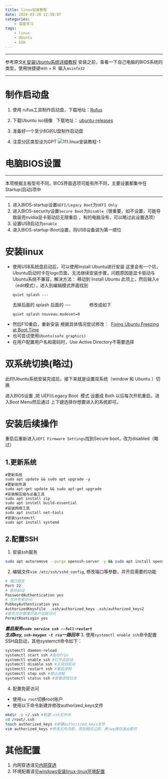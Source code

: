 ```yaml
---
title: linux安装教程
date: 2024-03-20 12:58:07
categories:
	- 深度学习
tags: 
	- linux
	- Ubuntu
	- SSH
---
```

****
参考原文[# 安装Ubuntu系统详细教程](https://blog.csdn.net/u012514113/article/details/131269056)
安装之前，查看一下自己电脑的BIOS系统的类型，使用快捷键win + R  输入`msinfo32`
****
# 制作启动盘
1. 使用 rufus工具制作启动盘，下载地址：[Rufus](https://rufus.en.softonic.com/ "Rufus")

2. 下载Ubuntu iso镜像   下载地址： [ubuntu-releases](http://mirrors.aliyun.com/ubuntu-releases/ "ubuntu-releases")

3. 准备好一个至少8G的U盘制作启动盘

4. 注意分区类型设为GPT
![111.linux安装教程-1](https://aucnm0202-1318327891.cos.ap-shanghai.myqcloud.com/blogpic/111.linux%E5%AE%89%E8%A3%85%E6%95%99%E7%A8%8B-1.png)
# 电脑BIOS设置
****
本项根据主板型号不同，BIOS界面选项可能有所不同，主要设置都集中在Startup(启动)项中
****
1. 进入BIOS-startup设置`UEFI/Legacy Boot`为`UEFI Only`
2. 进入BIOS-security设置`Secure Boot`为`Disable`（很重要，如不设置，可能导致装完nvidia显卡驱动后无限重启 ，有的电脑没有，可以略过此设置选项）
3. 设置USB启动为`enable`
4. 进入BIOS-startup-Boot设置，将USB设备调为第一顺位
# 安装linux
- 使用USB系统盘启动后，可以使用Install Ubuntu进行安装
	这里会有一个坑，Ubuntu启动时卡在logo页面，无法继续安装步骤，问题原因是显卡驱动与Ubuntu系统不兼容，解决方法：
	移动到 Install Ubuntu 此项上，然后输入e（edit模式），进入到编辑模式界面找到
	```
	quiet splash ---
	```
	去掉后面的 splash 后面的 ---               修改成如下
	```
	quiet splash nouveau.modeset=0
	```
- 然后F10重启，重新安装
	根据具体情况尝试修改：  [Fixing Ubuntu Freezing at Boot Time](https://itsfoss.com/fix-ubuntu-freezing/ "Fixing Ubuntu Freezing at Boot Time")
- 也可尝试使用`Ubuntu(safe graphics)`
- 在用户配置用户名和密码时，Use Active Directory不需要选择
# 双系统切换(略过)
此时Ubuntu系统安装完成后，接下来就是设置双系统（window 和 Ubuntu ）切换

进入BIOS设置 ,把 UEFI/Legacy Boot  模式 设置成 Both
以后每次开机重启，进入Boot Menu然后通过 上下键选择你想要进入的系统即可。
# 安装后续操作
重启后重新进入`UEFI Firmware Settings`找到Secure boot，改为disabled（略过）
## 1.更新系统
```
#更新系统
sudo apt update && sudo apt upgrade -y
#更新软件源
sudo apt-get update && sudo apt-get upgrade
#安装解压缩与必备工具
sudo apt install zip
sudo apt install build-essential
#安装网络工具
sudo apt install net-tools
#安装systemctl
sudo apt install systemd
```
## 2.配置SSH
1. 安装ssh服务
```bash
sudo apt autoremove --purge openssh-server -y && sudo apt install openssh-server -y
```
2. 编辑文件`vim /etc/ssh/sshd_config`, 修改端口等参数，并开启需要的功能

```bash
# 端口自定 
Port 22 
# 密码验证
PasswordAuthentication yes 
# 允许免密访问
PubkeyAuthentication yes
AuthorizedKeysFile	.ssh/authorized_keys .ssh/authorized_keys2
#是否允许管理员账户远程访问
PermitRootLogin yes
```
_**重启服务`sudo service ssh --full-restart`  
生成key, `ssh-keygen -t rsa`一路回车**_
3. 使用`systemctl enable ssh`命令配置SSH自启动，其他systemctl命令如下：
```bash
systemctl daemon-reload  
systemctl start ssh #启动frps
systemctl enable ssh #打开自启动
systemctl disable ssh #关闭自启动
systemctl restart ssh #重启进程
systemctl stop ssh #停止进程
systemctl status ssh #查看进程日志
```
4. 配置免密访问
- 使用`su root`切换root账户
- 使用以下命令新建并修改authorized_keys文件
```bash
mkdir -p ~/.ssh #新建.ssh文件夹
cd /root/.ssh
touch authorized_keys #新建authorized_keys文件
vim authorized_keys #修改文件内容，添加相应公钥，用:wq保存退出即可
```
# 其他配置
1. 内网穿透请见[内网穿透](https://hotsaber.github.io/2023/10/10/13.%E5%86%85%E7%BD%91%E7%A9%BF%E9%80%8F/)
2. 环境配置请见[windows安装linux-linux环境配置](https://hotsaber.github.io/2023/11/16/14.windows%E5%AE%89%E8%A3%85linux/#linux%E7%8E%AF%E5%A2%83%E9%85%8D%E7%BD%AE)
